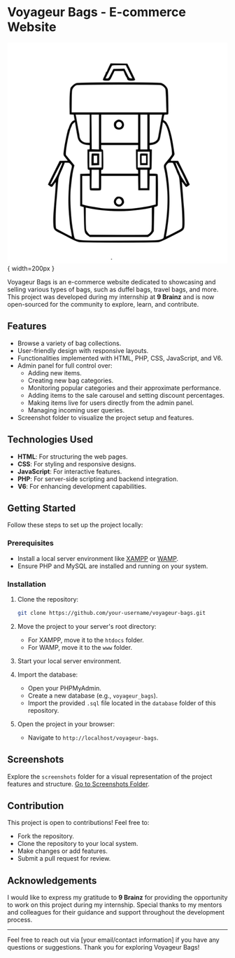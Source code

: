 # Voyageur Bags - E-commerce Website

![Voyageur Bags Logo](https://github.com/J-Dattani/Voyageur-Bags/blob/main/img/bags.svg){ width=200px }

Voyageur Bags is an e-commerce website dedicated to showcasing and selling various types of bags, such as duffel bags, travel bags, and more. This project was developed during my internship at **9 Brainz** and is now open-sourced for the community to explore, learn, and contribute.

## Features
- Browse a variety of bag collections.
- User-friendly design with responsive layouts.
- Functionalities implemented with HTML, PHP, CSS, JavaScript, and V6.
- Admin panel for full control over:
  - Adding new items.
  - Creating new bag categories.
  - Monitoring popular categories and their approximate performance.
  - Adding items to the sale carousel and setting discount percentages.
  - Making items live for users directly from the admin panel.
  - Managing incoming user queries.
- Screenshot folder to visualize the project setup and features.

## Technologies Used
- **HTML**: For structuring the web pages.
- **CSS**: For styling and responsive designs.
- **JavaScript**: For interactive features.
- **PHP**: For server-side scripting and backend integration.
- **V6**: For enhancing development capabilities.

## Getting Started
Follow these steps to set up the project locally:

### Prerequisites
- Install a local server environment like [XAMPP](https://www.apachefriends.org/index.html) or [WAMP](https://www.wampserver.com/).
- Ensure PHP and MySQL are installed and running on your system.

### Installation
1. Clone the repository:
   ```bash
   git clone https://github.com/your-username/voyageur-bags.git
   ```
2. Move the project to your server's root directory:
   - For XAMPP, move it to the `htdocs` folder.
   - For WAMP, move it to the `www` folder.

3. Start your local server environment.
4. Import the database:
   - Open your PHPMyAdmin.
   - Create a new database (e.g., `voyageur_bags`).
   - Import the provided `.sql` file located in the `database` folder of this repository.

5. Open the project in your browser:
   - Navigate to `http://localhost/voyageur-bags`.

## Screenshots
Explore the `screenshots` folder for a visual representation of the project features and structure. [Go to Screenshots Folder](screenshots/).

## Contribution
This project is open to contributions! Feel free to:
- Fork the repository.
- Clone the repository to your local system.
- Make changes or add features.
- Submit a pull request for review.

## Acknowledgements
I would like to express my gratitude to **9 Brainz** for providing the opportunity to work on this project during my internship. Special thanks to my mentors and colleagues for their guidance and support throughout the development process.

---

Feel free to reach out via [your email/contact information] if you have any questions or suggestions. Thank you for exploring Voyageur Bags!

